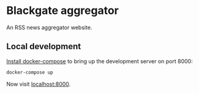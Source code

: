Blackgate aggregator
===

An RSS news aggregator website.

Local development
---

[Install docker-compose][] to bring up the development server on port 8000:

``` bash
docker-compose up
```

Now visit [localhost:8000][].

[Install docker-compose]: https://docs.docker.com/compose/install/ "docker-compose: Installation documentation"
[localhost:8000]: http://localhost:8000 "Your new local Blackgate aggregator"
